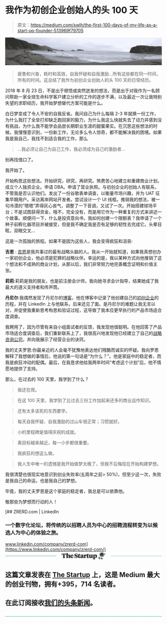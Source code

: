 # 我作为初创企业创始人的头 100 天

> 原文：<https://medium.com/swlh/the-first-100-days-of-my-life-as-a-start-up-founder-513969f79705>

![](img/668fe97a6f5a2a964a8c3fc8bb726ec4.png)

> 疲惫和兴奋，耗时和高效，自我怀疑和自我激励…所有这些都在同一时间，所有的时间。这总结了我作为初创企业创始人的头 100 天的日常经历。

2018 年 8 月 23 日，不是出于顿悟或突然迸发的想法，而是出于对我作为一名顾问帮助一家全球生命科学客户建立分析的工作的逐步不满，以及最近一次让我特别失望的求职经历，我开始梦想替代方案可能是什么。

白日梦变成了令人不安的自我反省。我问自己为什么每隔 2-3 年就换一份工作，为什么我打了全垒打却缺乏跑回家的毅力，为什么我这么快就失去了动力并感到没有挑战，为什么我不能学会品尝长期职业生涯的甜蜜果实。在沉思这些想法的时候，我慢慢意识到，一份新工作，无论多么令人惊奇，都不能解决我的困境。如果我是我自己，我找不到适合我的工作，那么

> …我必须让自己为自己工作，我必须成为自己的激励者…

别再找借口了。

我开始了。

开始构思这些想法。开始研究，研究，再研究。煞费苦心地建立和重建商业计划。成立个人独资企业。申请 DBA。申请了营业执照。与初创企业的创始人有联系，不管我是否认识他们。发出了一份谷歌表单调查，以衡量市场兴趣，并为 UAT 征集早期用户。采访离岸网站开发者。尝试设计一个 UI 线框。推销我的想法，被一句冷漠的“嗯嗯”弄得灰心丧气，调整了一下音调，又试了一次。开始搭建球场平台；不是试图获得资金，哦不，完全没有，而是用它作为一种重复的方式来讲述一个故事。顺便问一下，什么是投资意向书，我如何创建一个限额表？我申请了一个种子前孵化器项目并被接受，但是我不确定我是否有足够的韧性去完成它。头晕目眩，双眼交叉…

这是一次孤独的旅程。如果不是因为这些人，我会变得疯狂和沮丧:

**吉恩** : [吉恩](https://www.linkedin.com/in/genedurnell/)是我共事过的最有战略头脑的人。我从一开始就知道，如果我真想创办一家初创企业，他必须是犯罪的战略伙伴。幸运的是，我以某种方式向他推销了这个想法和不成熟的商业计划，从那以后，我们非常努力地完善概念证明和价值主张。

**莉莉**:莉莉是我的朋友，也是前注册会计师。我向她寻求会计指导，结果她成了我最大的道义支持者和传声筒。

**丹尼尔**:我偶然发现了丹尼尔的[博客](https://all-in-project.com/)，他在博客中记录了他创建自己的[初创企业](https://momoback.com/)的历程，并在 LinkedIn 上与他联系，后来还见了面。是丹尼尔的难题让我无言以对，并促使我重新思考构思和验证过程，这导致了我本应更早执行的产品市场适合度调查。

我聘用了，因为尽管有来自小组面试者的反馈，我发现他很聪明。在他回答了产品市场适合度调查后，我们重新联系上了，我很高兴地发现他已经建立了自己的[战略咨询公司](https://www.bingyune.com/)，并向我展示了经营企业的诀窍。

我的丈夫罗恩:你最亲近的人会毫不犹豫地表达他们残酷而诚实的怀疑。我向罗恩解释了我想做的事情后，他说的第一句话是“为什么？”。他是家庭中的稳定者，而我是疯狂冲动的配偶。最后，在我恳求他给我两年时间“考虑这个计划”后，他不情愿地提供了支持。

那么，在过去的 100 天里，我学到了什么？

>我还在爬。

>在这 100 天里，我学到了比过去三份工作加起来还多的商业运作知识。

>还有太多该死的东西要学。

>每天自我怀疑、自我激励的过山车很正常；习惯就好。

>小的里程碑是值得庆祝的成就。

>离目标越来越近，每一小步都很重要。

>我疯狂的想这么做。

> 我人生中唯一的遗憾是我开始做梦太晚了，但我不后悔现在开始构建梦想。

我很清楚也很现实地意识到创业失败率(五周年之前> 50%)，但至少这一次，失败是我自己的命运，也是我自己的梦想。

毕竟，我的丈夫罗恩是这个家庭的稳定者，我总是可以依靠他。

敬那些为梦想而行动的人！

[](https://www.linkedin.com/company/zrerd-com/) [## ZRERD.com | LinkedIn

### 一个数字化论坛，将传统的以招聘人员为中心的招聘流程转变为以候选人为中心的体验之旅。

www.linkedin.com/company/zrerd-com](https://www.linkedin.com/company/zrerd-com/) [![](img/308a8d84fb9b2fab43d66c117fcc4bb4.png)](https://medium.com/swlh)

## 这篇文章发表在 [The Startup](https://medium.com/swlh) 上，这是 Medium 最大的创业刊物，拥有+395，714 名读者。

## 在此订阅接收[我们的头条新闻](http://growthsupply.com/the-startup-newsletter/)。

[![](img/b0164736ea17a63403e660de5dedf91a.png)](https://medium.com/swlh)